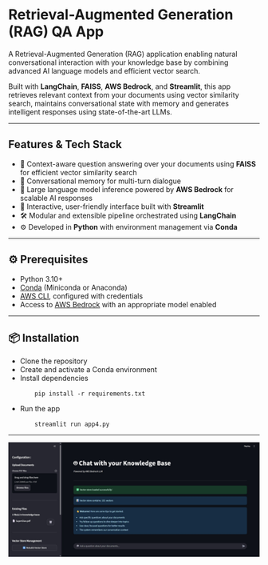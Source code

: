 # Retrieval-Augmented Generation (RAG) QA App

A Retrieval-Augmented Generation (RAG) application enabling natural conversational interaction with your knowledge base by combining advanced AI language models and efficient vector search.

Built with **LangChain**, **FAISS**, **AWS Bedrock**, and **Streamlit**, this app retrieves relevant context from your documents using vector similarity search, maintains conversational state with memory and generates intelligent responses using state-of-the-art LLMs.

---

## Features & Tech Stack

- 🔎 Context-aware question answering over your documents using **FAISS** for efficient vector similarity search  
- 💾 Conversational memory for multi-turn dialogue 
- 🤖 Large language model inference powered by **AWS Bedrock** for scalable AI responses  
- 💬 Interactive, user-friendly interface built with **Streamlit**  
- 🛠️ Modular and extensible pipeline orchestrated using **LangChain**  
- ⚙️ Developed in **Python** with environment management via **Conda**

---

## ⚙️ Prerequisites

- Python 3.10+  
- [Conda](https://docs.conda.io/en/latest/miniconda.html) (Miniconda or Anaconda)  
- [AWS CLI](https://docs.aws.amazon.com/cli/latest/userguide/install-cliv2.html), configured with credentials  
- Access to [AWS Bedrock](https://aws.amazon.com/bedrock/) with an appropriate model enabled

---

## 📦 Installation

- Clone the repository
- Create and activate a Conda environment
- Install dependencies
    ``` 
        pip install -r requirements.txt
    ```
- Run the app
    ```
        streamlit run app4.py
    ```

---

![Demo](demo-pic.jpg)


